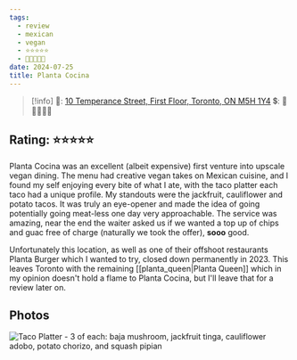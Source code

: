 ```yaml
---
tags:
  - review
  - mexican
  - vegan
  - ⭐⭐⭐⭐⭐
  - 💸💸💸💸💸
date: 2024-07-25
title: Planta Cocina
---
```



> [!info]
>📌: [10 Temperance Street, First Floor,  Toronto, ON M5H 1Y4](https://maps.app.goo.gl/AzKPM2t1dLvUiDos7)
>💲: 💸💸💸💸💸

## Rating: ⭐⭐⭐⭐⭐

Planta Cocina was an excellent (albeit expensive) first venture into upscale vegan dining. The menu had creative vegan takes on Mexican cuisine, and I found my self enjoying every bite of what I ate, with the taco platter each taco had a unique profile. My standouts were the jackfruit, cauliflower and potato tacos. It was truly an eye-opener and made the idea of going potentially going meat-less one day very approachable. The service was amazing, near the end the waiter asked us if we wanted a top up of chips and guac free of charge (naturally we took the offer), **sooo** good. 

Unfortunately this location, as well as one of their offshoot restaurants Planta Burger which I wanted to try, closed down permanently in 2023. This leaves Toronto with the remaining [[planta_queen|Planta Queen]] which in my opinion doesn't hold a flame to Planta Cocina, but I'll leave that for a review later on.

## Photos

![Taco Platter - 3 of each: baja mushroom, jackfruit tinga, cauliflower adobo, potato chorizo, and squash pipian](https://res.cloudinary.com/drwjkxxud/image/upload/v1721966362/3mnyYCRwRKmIdOF4XKmfeA_oike6w.jpg)
